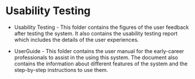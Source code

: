 # Usability Testing

- Usability Testing - This folder contains the figures of the user feedback after testing the system. It also contains the usability testing report which includes the details of the user experiences.

- UserGuide - This folder contains the user manual for the early-career professionals to assist in the using this system. The document also contains the information about different features of the system and the step-by-step instructions to use them.
